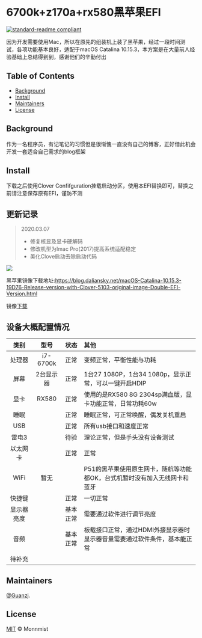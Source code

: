 <!--
 * @Author: moonmist.guan
 * @Date: 2020-03-06 20:36:00
 * @LastEditTime: 2020-03-07 19:51:07
 * @FilePath: /undefined/Users/moonmist/OneDrive/Code/6700k_z170_rx580_Hackintosh/README.md
 * @Description: 
 -->

# 6700k+z170a+rx580黑苹果EFI

[![standard-readme compliant](https://img.shields.io/badge/readme%20style-standard-brightgreen.svg?style=flat-square)](https://github.com/RichardLitt/standard-readme)

因为开发需要使用Mac，所以在原先的组装机上装了黑苹果，经过一段时间测试，各项功能基本良好，适配于macOS Catalina 10.15.3，本方案是在大量前人经验基础上总结得到到，感谢他们的辛勤付出


## Table of Contents

- [Background](#background)
- [Install](#install)
- [Maintainers](#maintainers)
- [License](#license)

## Background

作为一名程序员，有记笔记的习惯但是很惭愧一直没有自己的博客，正好借此机会开发一套适合自己需求的blog框架



## Install

下载之后使用Clover Confifguration挂载启动分区，使用本EFI替换即可，替换之前请注意保存原有EFI，谨防不测




## 更新记录

>2020.03.07
>
>* 修复核显及显卡硬解码
>* 修改机型为Imac Pro(2017)提高系统适配稳定
>* 美化Clove启动去除启动代码








![](http://ww2.sinaimg.cn/large/006tNc79gy1g5w0vrvzw2j319g0u0dlr.jpg)





黑苹果镜像下载地址:https://blog.daliansky.net/macOS-Catalina-10.15.3-19D76-Release-version-with-Clover-5103-original-image-Double-EFI-Version.html

镜像[下载](https://blog.daliansky.net/macOS-Catalina-10.15.3-19D76-Release-version-with-Clover-5103-original-image-Double-EFI-Version.html)




## 设备大概配置情况

|  类别  |   型号    |  状态  | 其他                                                         |
| :----: | :-------: | :----: | :----------------------------------------------------------- |
| 处理器 | i7-6700k |  正常  |       变频正常，平衡性能与功耗                                                       |
|  屏幕  |    2台显示器     |  正常  | 1台27 1080P，1台34 1080p，显示正常，可以一键开启HDIP                                                 |
|  显卡  |   RX580   |  正常  | 使用的是RX580 8G 2304sp满血版，显卡功能正常，日常功耗60w|
|  睡眠  |           |  正常  | 睡眠正常，可正常唤醒，偶发关机重启 |
|  USB   |           |  正常  | 所有usb接口和速度正常                                   |
|	雷电3  ||待验|理论正常，但是手头没有设备测试|
| 以太网卡 ||正常|正常|
| WiFi |暂无| |P51的黑苹果使用原生网卡，随航等功能都OK，台式机暂时没有加入无线网卡和蓝牙|
| 快捷键 ||正常|一切正常|
| 显示器亮度 ||基本正常|需要通过软件进行调节亮度|
| 音频 ||基本正常|板载接口正常，通过HDMI外接显示器时显示器音量需要通过软件条件，基本能正常|
| 待补充 ||||












## Maintainers

[@Guanzj](https://github.com/Guanzj).


## License

[MIT](LICENSE) © Monnmist
